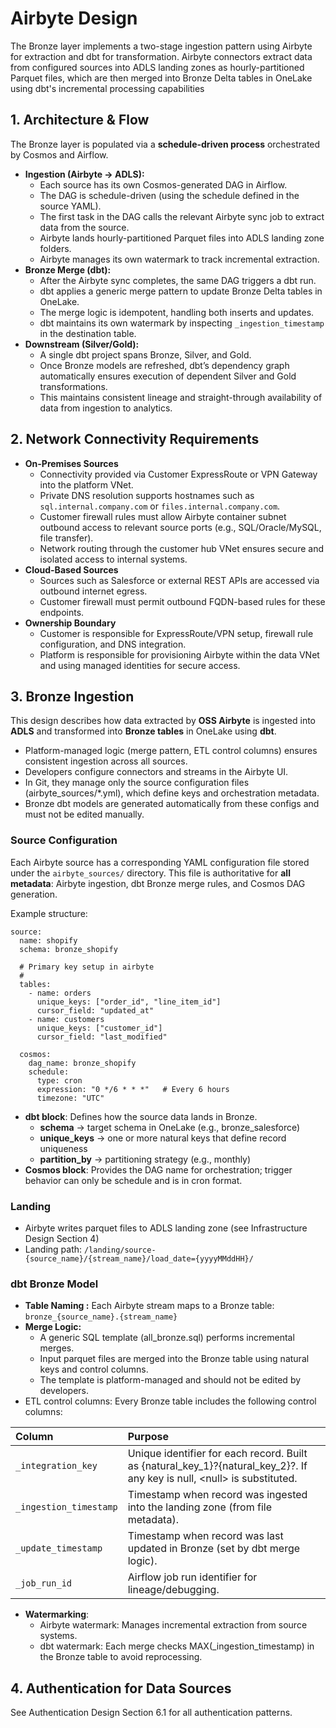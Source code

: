 # **Airbyte Design**

The Bronze layer implements a two-stage ingestion pattern using Airbyte for extraction and dbt for transformation. Airbyte connectors extract data from configured sources into ADLS landing zones as hourly-partitioned Parquet files, which are then merged into Bronze Delta tables in OneLake using dbt's incremental processing capabilities

## **1\. Architecture & Flow**

The Bronze layer is populated via a **schedule-driven process** orchestrated by Cosmos and Airflow.

* **Ingestion (Airbyte → ADLS):**  
  * Each source has its own Cosmos-generated DAG in Airflow.  
  * The DAG is schedule-driven (using the schedule defined in the source YAML).  
  * The first task in the DAG calls the relevant Airbyte sync job to extract data from the source.  
  * Airbyte lands hourly-partitioned Parquet files into ADLS landing zone folders.  
  * Airbyte manages its own watermark to track incremental extraction.  
* **Bronze Merge (dbt):**  
  * After the Airbyte sync completes, the same DAG triggers a dbt run.  
  * dbt applies a generic merge pattern to update Bronze Delta tables in OneLake.  
  * The merge logic is idempotent, handling both inserts and updates.  
  * dbt maintains its own watermark by inspecting `_ingestion_timestamp` in the destination table.  
* **Downstream (Silver/Gold):**  
  * A single dbt project spans Bronze, Silver, and Gold.  
  * Once Bronze models are refreshed, dbt’s dependency graph automatically ensures execution of dependent Silver and Gold transformations.  
  * This maintains consistent lineage and straight-through availability of data from ingestion to analytics.

## **2\. Network Connectivity Requirements**

- **On-Premises Sources**  
  - Connectivity provided via Customer ExpressRoute or VPN Gateway into the platform VNet.  
  - Private DNS resolution supports hostnames such as `sql.internal.company.com` or `files.internal.company.com`.  
  - Customer firewall rules must allow Airbyte container subnet outbound access to relevant source ports (e.g., SQL/Oracle/MySQL, file transfer).  
  - Network routing through the customer hub VNet ensures secure and isolated access to internal systems.  
- **Cloud-Based Sources**  
  - Sources such as Salesforce or external REST APIs are accessed via outbound internet egress.  
  - Customer firewall must permit outbound FQDN-based rules for these endpoints.  
- **Ownership Boundary**  
  - Customer is responsible for ExpressRoute/VPN setup, firewall rule configuration, and DNS integration.  
  - Platform is responsible for provisioning Airbyte within the data VNet and using managed identities for secure access.

## **3\. Bronze Ingestion**

This design describes how data extracted by **OSS Airbyte** is ingested into **ADLS** and transformed into **Bronze tables** in OneLake using **dbt**.

* Platform-managed logic (merge pattern, ETL control columns) ensures consistent ingestion across all sources.  
* Developers configure connectors and streams in the Airbyte UI.   
* In Git, they manage only the source configuration files (airbyte\_sources/\*.yml), which define keys and orchestration metadata.   
* Bronze dbt models are generated automatically from these configs and must not be edited manually.

### **Source Configuration** 

Each Airbyte source has a corresponding YAML configuration file stored under the `airbyte_sources/` directory. This file is authoritative for **all metadata**: Airbyte ingestion, dbt Bronze merge rules, and Cosmos DAG generation.

Example structure:

```
source:
  name: shopify
  schema: bronze_shopify

  # Primary key setup in airbyte 
  #
  tables:
    - name: orders
      unique_keys: ["order_id", "line_item_id"] 
      cursor_field: "updated_at"
    - name: customers
      unique_keys: ["customer_id"]
      cursor_field: "last_modified"

  cosmos:
    dag_name: bronze_shopify
    schedule:
      type: cron
      expression: "0 */6 * * *"   # Every 6 hours
      timezone: "UTC"
```

* **dbt block**: Defines how the source data lands in Bronze.  
  * **schema** → target schema in OneLake (e.g., bronze\_salesforce)  
  * **unique\_keys** → one or more natural keys that define record uniqueness  
  * **partition\_by** → partitioning strategy (e.g., monthly)  
* **Cosmos block**: Provides the DAG name for orchestration; trigger behavior can only be schedule and is in cron format. 

### **Landing**

* Airbyte writes parquet files to ADLS landing zone (see Infrastructure Design Section 4\)  
* Landing path: `/landing/source-{source_name}/{stream_name}/load_date={yyyyMMddHH}/`

### **dbt Bronze Model**

* **Table Naming :** Each Airbyte stream maps to a Bronze table: `bronze_{source_name}.{stream_name}`  
* **Merge Logic:**   
  * A generic SQL template (all\_bronze.sql) performs incremental merges.  
  * Input parquet files are merged into the Bronze table using natural keys and control columns.  
  * The template is platform-managed and should not be edited by developers.  
* ETL control columns: Every Bronze table includes the following control columns:


| Column | Purpose |
| :---- | :---- |
| `_integration_key` | Unique identifier for each record.  Built as {natural\_key\_1}?{natural\_key\_2}?. If any key is null, \<null\> is substituted. |
| `_ingestion_timestamp` | Timestamp when record was ingested into the landing zone (from file metadata). |
| `_update_timestamp` | Timestamp when record was last updated in Bronze (set by dbt merge logic). |
| `_job_run_id` | Airflow job run identifier for lineage/debugging. |


* **Watermarking**:   
  * Airbyte watermark: Manages incremental extraction from source systems.  
  * dbt watermark: Each merge checks MAX(\_ingestion\_timestamp) in the Bronze table to avoid reprocessing.

## **4\. Authentication for Data Sources**

See Authentication Design Section 6.1 for all authentication patterns.

